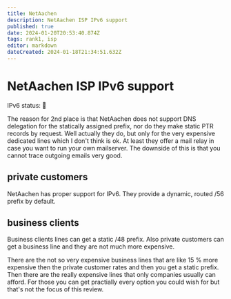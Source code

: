 ```yaml
---
title: NetAachen
description: NetAachen ISP IPv6 support
published: true
date: 2024-01-20T20:53:40.874Z
tags: rank1, isp
editor: markdown
dateCreated: 2024-01-18T21:34:51.632Z
---
```


# NetAachen ISP IPv6 support

IPv6 status: :2nd_place_medal:

The reason for 2nd place is that NetAachen does not support DNS delegation for the statically assigned prefix, nor do they make static PTR records by request. Well actually they do, but only for the very expensive dedicated lines which I don't think is ok.
At least they offer a mail relay in case you want to run your own mailserver. The downside of this is that you cannot trace outgoing emails very good.

## private customers
NetAachen has proper support for IPv6. They provide a dynamic, routed /56 prefix by default.

## business clients
Business clients lines can get a static /48 prefix. Also private customers can get a business line and they are not much more expensive.

There are the not so very expensive business lines that are like 15 % more expensive then the private customer rates and then you get a static prefix. Then there are the really expensive lines that only companies usually can afford. For those you can get practially every option you could wish for but that's not the focus of this review.